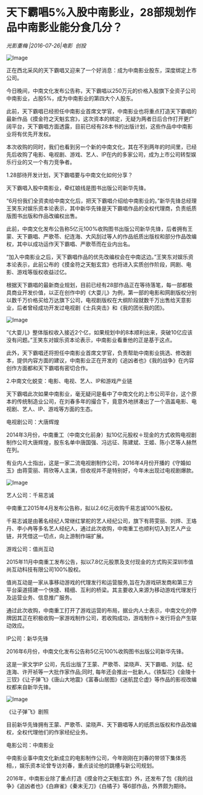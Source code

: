 # 天下霸唱5%入股中南影业，28部规划作品中南影业能分食几分？

*光影重梅 ​|2016-07-26|电影 
                                                创投*

![Image](http://p3.pstatp.com/large/5e8700003109c5a37dcd)

正在西北采风的天下霸唱又迎来了一个好消息：成为中南影业股东，深度绑定上市公司。

今日晚间，中南文化发布公告称，天下霸唱以250万元的价格入股旗下全资子公司中南影业，占股5%，成为中南影业的第四大个人股东。

此前，天下霸唱已经担任中南影业首席文学官，中南影业也将重点打造天下霸唱的最新作品《摸金符之天魁玄宫》，这次资本的绑定，无疑为两者日后合作打开更广阔平台，天下霸唱方面透露，目前已经有28本书的出版计划，这些作品中中南影业将有优先开发权。

本次收购的同时，我们也看到另一个新的中南文化，其在不到两年的时间里，已经先后收购了电影、电视剧、游戏、艺人、IP在内的多家公司，成为上市公司转型娱乐行业的又一个有力竞争者。

1.28部待开发计划，天下霸唱要与中南文化如何分享？

天下霸唱入股中南影业，牵红娘线是图书出版公司新华先锋。

“6月份我们全资卖给中南文化后，把天下霸唱介绍给中南影业的。”新华先锋总经理王笑东对娱乐资本论表示，其中新华先锋是天下霸唱作品的全权代理商，负责纸质版图书出版和作品改编权出售。

此前，中南文化发布公告称5亿元100%收购图书出版公司新华先锋，后者拥有王蒙、天下霸唱、严歌苓、纪连海、大风刮过等人的作品纸质出版权和部分作品改编权，其中以成功运作天下霸唱、严歌苓而在业内出名。

“加入中南影业之后，天下霸唱作品的优先改编权会在中南这边。”王笑东对娱乐资本论表示，此前公布的《摸金符之天魁玄宫》也将进入实质创作阶段，网剧、电影、游戏等版权收益过亿。

根据天下霸唱的最新商业规划，目前已经有28部作品正在等待落笔，每一部都极具商业开发价值，以正在创作中的《大耍儿》为例，第一部的电影和网剧版权分别以数千万价格买给万达旗下公司，电视剧版权在大纲阶段就数千万出售给天意影业，后者曾经成功开发过电视剧《士兵突击》和《我的团长我的团》。

![Image](http://p2.pstatp.com/large/5e7e0002862d80972b42)

“《大耍儿》整体版权收入接近2个亿，如果规划中的8本顺利出来，突破10亿应该没有问题。”王笑东对娱乐资本论表示，中南影业看重他的正是基于这点。

此外，天下霸唱还将担任中南影业首席文学官，负责帮助中南影业挑选、修改剧本，提供内容方面的建议，中南影业正在开发的《追凶者也》《我的战争》在内容创作方面都和天下霸唱有密切合作。

2.中南文化蜕变：电影、电视、艺人、IP和游戏产业链

天下霸唱此次如果中南影业，毫无疑问是看中了中南文化的上市公司平台，这个原本的传统制造业公司，在刘春多年的撮合下，竟意外地拼凑出了一个涵盖电影、电视剧、艺人、IP、游戏等方面的生态。

电视剧公司：大唐辉煌

2014年3月份，中南重工（中南文化前身）拟10亿元股权＋现金的方式收购电视剧制作公司大唐辉煌，股东名单中唐国强、冯远征、陈建斌、王姬、陈小艺等人赫然在列。

有业内人士指出，这是一家二流电视剧制作公司，2016年4月份开播的《守婚如玉》由蒋雯丽、蒋欣等人主演，但收视并不是特别好，今年未出现过电视剧爆款。

![Image](http://p2.pstatp.com/large/5e7e0002862cb7bee5a8)

艺人公司：千易志诚

中南重工2015年4月发布公告称，拟以2.6亿元收购千易志诚100%股权。

千易志诚是由著名经纪人常继红掌舵的艺人经纪公司，旗下有蒋雯丽、刘烨、王珞丹、李小冉等多名艺人经纪人，通过此次收购，中南重工也顺利切入到艺人产业链，并凭借这一切点，向上游制作端扩展。

游戏公司：值尚互动

2015年11月中南重工发布公告，拟以7.8亿元股票及支付现金的方式购买深圳市值尚互动科技有限公司100%股权。

值尚互动是一家从事移动游戏的代理发行和运营服务,旨在为游戏研发商和第三方平台渠道搭建一个快捷、精细、互利的桥梁。其主要收入来源为移动游戏代理发行及运营业务、信息推广服务。

通过此次收购，中南重工打开了游戏运营的布局，据业内人士表示，中南文化的停牌因其正在积极收购一家游戏制作公司，若收购成功，游戏制作＋发行将会产生联动效应。

IP公司：新华先锋

2016年6月份，中南文化发布公告称5亿元100%收购图书出版公司新华先锋。

这是一家文学IP 公司，先后出版了王蒙、严歌苓、梁晓声、天下霸唱、刘猛、纪连海、许开祯等一大批作家作品;同时, 每年还会推出一批新人。《铁梨花》《金陵十三钗》《让子弹飞》《唐山大地震》《富春山居图》《迷航昆仑虚》等作品的影视改编权都来自新华先锋。

![Image](http://p2.pstatp.com/large/5e8700003108dd7f5682)

《让子弹飞》剧照

目前新华先锋拥有王蒙、严歌苓、梁晓声、天下霸唱等人的纸质出版权和作品改编权，全权代理他们的作家经纪业务。

电影公司：中南影业

中南影业事中南文化新成立的电影制作公司，今年刚刚在刘春的带领下集体亮相，，娱乐资本论曾专访刘春，重点谈论他的跳槽与新公司规划。

2016年，中南影业除了重点打造《摸金符之天魁玄宫》外，还发布了包《我的战争》《追凶者也》《白麻雀》《秦末无刀》《白橘子》等6部作品，外界颇为期待。


